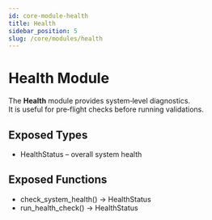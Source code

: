 ```yaml
---
id: core-module-health
title: Health
sidebar_position: 5
slug: /core/modules/health
---
```


# Health Module

The **Health** module provides system‑level diagnostics.  
It is useful for pre‑flight checks before running validations.

## Exposed Types
- HealthStatus – overall system health

## Exposed Functions
- check_system_health() -> HealthStatus
- run_health_check() -> HealthStatus
